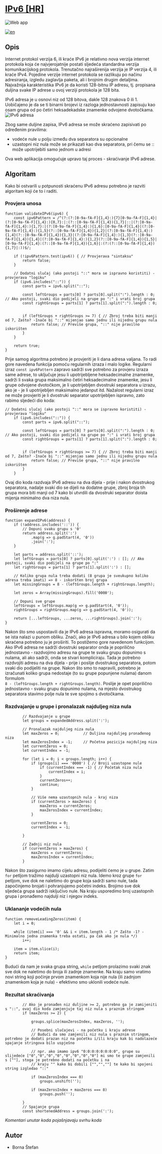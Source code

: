 # [IPv6 [HR]](https://boki01.github.io/ipv6-beautifier/)
![Web app](https://github.com/user-attachments/assets/62dc6704-f8c8-49f8-a7d5-a778e1ac2ec4)

[![en](https://img.shields.io/badge/lang-EN-red.svg)](https://github.com/boki01/ipv6-beautifier/blob/main/README.en.md)

## Opis

Internet protokol verzija 6, ili kraće IPv6 je relativno nova verzija internet protokola koja će najvjerojatnije postati sljedeća standardna verzija komunikacijskog protokola. Trenutačno najraširenija verzija je IP verzija 4, ili kraće IPv4. Pojedine verzije internet protokola se razlikuju po načinu adresiranja, izgledu zaglavlja paketa, ali i brojnim drugim detaljima. Najvažnija karakteristika IPv6 je da koristi 128-bitnu IP adresu, tj. propisana duljina svake IP adrese u ovoj verziji protokola je 128 bita.

IPv6 adresa je u osnovi niz od 128 bitova, dakle 128 znakova 0 ili 1. Uobičajeno je da se ti binarni brojevi iz razloga jednostavnosti zapisuju kao osam grupa od po četiri heksadekadske znamenke odvojene dvotočkama.
![IPv6 adresa](https://github.com/user-attachments/assets/6225108e-a1c3-4590-b82a-bda3b20dd267)

Zbog same duljine zapisa, IPv6 adresa se može skraćeno zapisivati po određenim pravilima:
* vodeće nule u polju između dva separatora su opcionalne
* uzastopni niz nula može se prikazati kao dva separatora, pri čemu se :: može upotrijebiti samo jednom u adresi

Ova web aplikacija omogućuje upravo taj proces - skraćivanje IPv6 adrese. 

## Algoritam

Kako bi ostvarili u potpunosti skraćenu IPv6 adresu potrebno je razviti algoritam koji će to i raditi. 

### Provjera unosa
```
function validateIPv6(ipv6) {
    const ipv6Pattern = /^(?:(?:[0-9a-fA-F]{1,4}:){7}[0-9a-fA-F]{1,4}|(?:[0-9a-fA-F]{1,4}:){0,7}:|:(?::[0-9a-fA-F]{1,4}){1,7}|::|(?:[0-9a-fA-F]{1,4}:){1,7}:|(?:[0-9a-fA-F]{1,4}:){1,6}:[0-9a-fA-F]{1,4}|(?:[0-9a-fA-F]{1,4}:){1,5}(?::[0-9a-fA-F]{1,4}){1,2}|(?:[0-9a-fA-F]{1,4}:){1,4}(?::[0-9a-fA-F]{1,4}){1,3}|(?:[0-9a-fA-F]{1,4}:){1,3}(?::[0-9a-fA-F]{1,4}){1,4}|(?:[0-9a-fA-F]{1,4}:){1,2}(?::[0-9a-fA-F]{1,4}){1,5}|[0-9a-fA-F]{1,4}:(?::[0-9a-fA-F]{1,4}){1,6}|:(?:(?::[0-9a-fA-F]{1,4}){1,7}|:))$/;

    if (!ipv6Pattern.test(ipv6)) { // Provjerava "sintaksu"
        return false;
    }

    // Dodatni slučaj (ako postoji "::" mora se ispravno koristiti) - provjerava "logiku"
    if (ipv6.includes("::")) {
        const parts = ipv6.split("::");

        const leftGroups = parts[0] ? parts[0].split(":").length : 0; // Ako postoji, svaki dio podijeli na grupe po ":" i vrati broj grupa
        const rightGroups = parts[1] ? parts[1].split(":").length : 0;


        if (leftGroups + rightGroups >= 7) { // Zbroj treba biti manji od 7, Zašto? -Inače bi "::" mijenjao samo jednu ili nijednu grupu nula
            return false; // Previše grupa, "::" nije pravilno iskorišten
        }
    }

    return true;
}

```
Prije samog algoritma potrebno je provjeriti je li dana adresa valjana. To radi gore navedena funkcija pomoću regularnih izraza i malo logike. 
Regularni izraz `const ipv6Pattern` zapravo sadrži sve potrebno za provjeru izraza same adrese, to uključuje jesu li upotrijebljene heksadecimalne znamenke, sadrži li svaka grupa maksimalno četiri heksadecimalne znamenke, jesu li grupe odvojene dvotočkom, je li upotrijebljen dvostruki separatora u izrazu, ako je - je li upotrijebljen maksimalno jedanput itd.
Nažalost regularni izraz ne može provjeriti je li dvostruki separator upotrijebljen ispravno, zato rabimo sljedeći dio koda:
```
// Dodatni slučaj (ako postoji "::" mora se ispravno koristiti) - provjerava "logiku"
    if (ipv6.includes("::")) {
        const parts = ipv6.split("::");

        const leftGroups = parts[0] ? parts[0].split(":").length : 0; // Ako postoji, svaki dio podijeli na grupe po ":" i vrati broj grupa
        const rightGroups = parts[1] ? parts[1].split(":").length : 0;


        if (leftGroups + rightGroups >= 7) { // Zbroj treba biti manji od 7, Zašto? -Inače bi "::" mijenjao samo jednu ili nijednu grupu nula
            return false; // Previše grupa, "::" nije pravilno iskorišten
        }
    }
```
Ovaj dio koda razdvaja IPv6 adresu na dva dijela - prije i nakon dvostrukog separatora, nadalje svaki dio se dijeli na dodatne grupe, zbroj broja tih grupa mora biti manji od 7 kako bi utvrdili da dvostruki separator doista mijenja minimalno dva niza nula.

### Proširenje adrese

```
function expandIPv6(address) {
    if (!address.includes('::')) {
        // Dopuni svaku grupu s '0'
        return address.split(':')
            .map(g => g.padStart(4, '0'))
            .join(':');
    }

    let parts = address.split('::');
    let leftGroups = parts[0] ? parts[0].split(':') : []; // Ako postoji, svaki dio podijeli na grupe po ":"
    let rightGroups = parts[1] ? parts[1].split(':') : [];

    // Koliko grupa nula treba dodati (8 grupa je sveukupno koliko adresa treba imati) => 8 - iskoršten broj grupa
    let missingGroups = 8 - (leftGroups.length + rightGroups.length);

    let zeros = Array(missingGroups).fill('0000');

    // Dopuni sve grupe
    leftGroups = leftGroups.map(g => g.padStart(4, '0'));
    rightGroups = rightGroups.map(g => g.padStart(4, '0'));

    return [...leftGroups, ...zeros, ...rightGroups].join(':');
}
```
Nakon što smo uspostavili da je IPv6 adresa ispravna, moramo osigurati da se ista nalazi u punom obliku. Znači, ako je IPv6 adresa u bilo kojem obliku skraćena potrebno ju je proširiti. To postižemo gore navedenom funkcijom.
Ako IPv6 adresa ne sadrži dvostruki separator onda je poprilično jednostavno - razdvojimo adresu na grupe te svaku grupu dopunimo s nulama, ali ako sadrži, onda se stvari kompliciraju. 
Tada je potrebno razdvojiti adresu na dva dijela - prije i poslije dvostrukog separatora, potom svaki dio podijeliti na grupe. Nakon što smo to napravili, potrebno je izračunati koliko grupa nedostaje (to su grupe popunjene nulama) danom formulom<br>
`8 - (leftGroups.length + rightGroups.length)`. Poslije je opet poprilično jednostavno - svaku grupu dopunimo nulama, na mjesto dvostrukog separatora stavimo polje nula te sve spojimo s dvotočkama.

### Razdvajanje u grupe i pronalazak najduljeg niza nula

```
        // Razdvajanje u grupe
        let groups = expandedAddress.split(':');

        // Pronalazak najduljeg niza nula
        let maxZeros = 0;           // Duljina najduljeg pronađenog niza
        let maxZerosIndex = -1;     // Početna pozicija najduljeg niza
        let currentZeros = 0;
        let currentIndex = -1;

        for (let i = 0; i < groups.length; i++) {
            if (groups[i] === '0000') { // Broji uzastopne nule
                if (currentIndex === -1) { // Početak niza nula
                    currentIndex = i;
                }
                currentZeros++;
                continue;
            }

            // Više nema uzastopnih nula - kraj niza
            if (currentZeros > maxZeros) {
                maxZeros = currentZeros;
                maxZerosIndex = currentIndex;
            }

            currentZeros = 0;
            currentIndex = -1;

        }

        // Zadnji niz nula
        if (currentZeros > maxZeros) {
            maxZeros = currentZeros;
            maxZerosIndex = currentIndex;
        }
```
Nakon što zasigurno imamo cijelu adresu, podijeliti ćemo je u grupe. Zatim `for` petljom tražimo najdulji uzastopni niz nula.
Idemo kroz grupe `for` petljom, sve dok ne naletimo do grupe koja sadrži samo nule, tada započinjemo brojati i pohranjujemo početni indeks. Brojimo sve dok sljedeća grupa sadrži isključivo nule. Na kraju usporedimo broj uzastopnih grupa i pronađemo najdulji niz i njegov indeks.

### Uklananje vodećih nula

```
function removeLeadingZeros(item) {
    let i = 0;

    while (item[i] === '0' && i < item.length - 1 /* Zašto -1? -Minimalno jedna znamenka treba ostati, pa čak ako je nula */)
        i++;

    item = item.slice(i);
    return item;
}
```
Budući da nam je svaka grupa string, `while` petljom prolazimo svaki znak sve dok ne naletimo do broja ili zadnje znamenke. Na kraju samo vratimo novi string koji počinje prvom znamenkom koja nije nula (ili zadnjom znamenkom koja je nula) - efektivno smo uklonili vodeće nule.

### Rezultat skraćivanja

```
        // Ako je pronađen niz duljine >= 2, potrebno ga je zamijeniti s "::", ovaj dio koda zamjenjuje taj niz nula s praznim stringom
        if (maxZeros >= 2) {

            groups.splice(maxZerosIndex, maxZeros, '');

            // Posebni slučajevi - na početku i kraju adrese
            // Budući da smo zamjenili niz nula s praznim stringom, potrebno je dodati prazan niz na početku i/ili kraju kak bi nadolazeće spajanje stringova bilo uspješno

            // npr. ako imamo ipv6 "0:0:0:0:0:0:0:0", grupe su slijedeće ["0","0","0","0","0","0","0","0"] mi smo te grupe zamjenili s [""], stoga je potrebno dodati na početku i na
            // kraju "" kako bi dobili ["","",""] te kako bi spojeni string izgledao "::"

            if (maxZerosIndex === 0)
                groups.unshift('');

            if (maxZerosIndex + maxZeros === 8)
                groups.push('');

        }
        // Spajanje grupa
        const shortenedAddress = groups.join(':');
```

*Komentari unutar koda pojašnjavaju svrhu koda*

## Autor
- Borna Štefan
